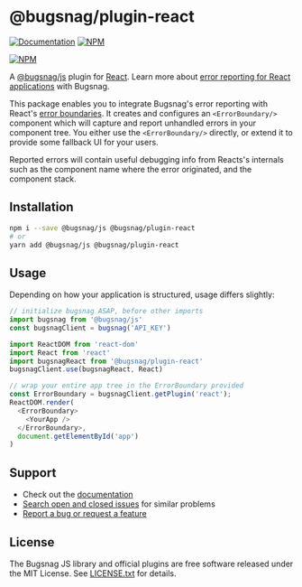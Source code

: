 # @bugsnag/plugin-react

[![Documentation](https://img.shields.io/badge/docs-@bugsnag%2Fplugin–react-green.svg)](https://docs.bugsnag.com/platforms/javascript/react/)
[![NPM](https://img.shields.io/npm/v/@bugsnag/plugin-react.svg)](https://npmjs.org/package/@bugsnag/plugin-react)

[![NPM](https://nodei.co/npm/@bugsnag/plugin-react.png?compact=true)](https://npmjs.org/package/@bugsnag/plugin-react)

A [@bugsnag/js](https://github.com/bugsnag/bugsnag-js) plugin for [React](https://reactjs.org/). Learn more about [error reporting for React applications](https://www.bugsnag.com/platforms/react-error-reporting/) with Bugsnag.

This package enables you to integrate Bugsnag's error reporting with React's [error boundaries](https://blog.bugsnag.com/react-16-error-handling/). It creates and configures an `<ErrorBoundary/>` component which will capture and report unhandled errors in your component tree. You either use the `<ErrorBoundary/>` directly, or extend it to provide some fallback UI for your users.

Reported errors will contain useful debugging info from Reacts's internals such as the component name where the error originated, and the component stack.

## Installation

```sh
npm i --save @bugsnag/js @bugsnag/plugin-react
# or
yarn add @bugsnag/js @bugsnag/plugin-react
```

## Usage

Depending on how your application is structured, usage differs slightly:

```js
// initialize bugsnag ASAP, before other imports
import bugsnag from '@bugsnag/js'
const bugsnagClient = bugsnag('API_KEY')

import ReactDOM from 'react-dom'
import React from 'react'
import bugsnagReact from '@bugsnag/plugin-react'
bugsnagClient.use(bugsnagReact, React)

// wrap your entire app tree in the ErrorBoundary provided
const ErrorBoundary = bugsnagClient.getPlugin('react');
ReactDOM.render(
  <ErrorBoundary>
    <YourApp />
  </ErrorBoundary>,
  document.getElementById('app')
)
```

## Support

* Check out the [documentation](https://docs.bugsnag.com/platforms/javascript/react)
* [Search open and closed issues](https://github.com/bugsnag/bugsnag-js/issues?q=is%3Aissue) for similar problems
* [Report a bug or request a feature](https://github.com/bugsnag/bugsnag-js/issues/new)

## License

The Bugsnag JS library and official plugins are free software released under the MIT License. See [LICENSE.txt](LICENSE.txt) for details.
